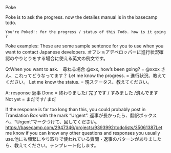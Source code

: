 Poke

Poke is to ask the progress. now the detailes manual is in the basecamp todo. 


```
You're Poked!: for the progress / status of this Todo. how is it going ? 
```



Poke examples:
These are some sample sentence for you to use when you want to contact Japanese developers.
オフショアデベロッパーに進行状況確認のやりとりをする場合に使える英文の例文です。


Q:When you want to ask.　尋ねる場合
@xxx, how’s been going? = @xxxx さん、これってどうなってます？ 
Let me know the progress. = 進行状況、教えてください。 
Let me know the status. = 現ステータス、教えてください。 


A: response 返事
Done = 終わりました/ 完了です / すみました /済んでます
Not yet = まだです/ まだ 

If the response is far too long than this, you could probably post in Translation Box with the mark “Urgent”.
返事が長かったら、翻訳ボックスへ、“Urgent”マークつけて、回してください。
https://basecamp.com/2947346/projects/9393992/todolists/35061387Let me know if you can know any other questions and responses you usually use.他にも頻繁にやり取りで使われている質問・返事のパターンがありましたら、教えてください。テンプレート化します。
